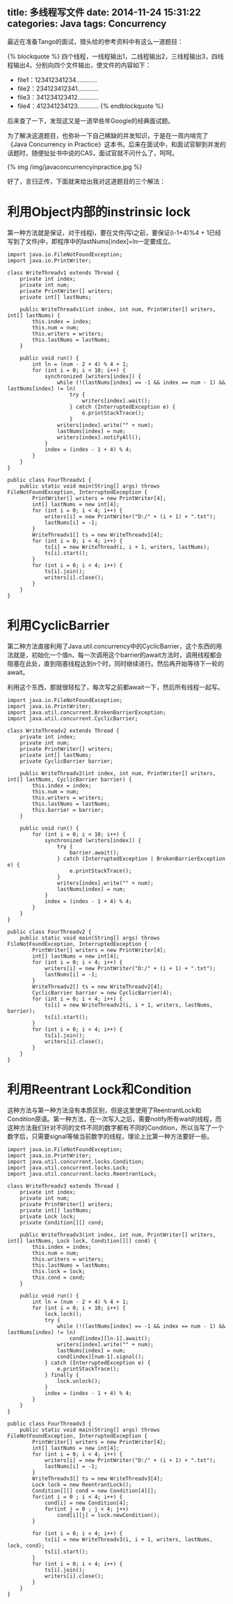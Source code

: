 title: 多线程写文件
date: 2014-11-24 15:31:22
categories: Java
tags: Concurrency
---

最近在准备Tango的面试，猎头给的参考资料中有这么一道题目：

{% blockquote %}
四个线程，一线程输出1，二线程输出2，三线程输出3，四线程输出4。分别向四个文件输出，使文件的内容如下：
* file1：123412341234…………
* file2：234123412341…………
* file3：341234123412…………
* file4：412341234123…………
{% endblockquote %}

后来查了一下，发现这又是一道早些年Google的经典面试题。

为了解决这道题目，也弥补一下自己稀缺的并发知识，于是在一周内啃完了《Java Concurrency in Practice》这本书。后来在面试中，和面试官聊到并发的话题时，随便扯扯书中说的CAS，面试官就不问什么了，呵呵。

{% img /img/javaconcurrencyinpractice.jpg %}

好了，言归正传，下面就来给出我对这道题目的三个解法：

<!-- more -->

# 利用Object内部的instrinsic lock

第一种方法就是保证，对于线程i，要在文件j写i之前，要保证(i-1+4)%4 + 1已经写到了文件j中，即程序中的lastNums[index]=ln一定要成立。

```
import java.io.FileNotFoundException;
import java.io.PrintWriter;

class WriteThreadv1 extends Thread {
	private int index;
	private int num;
	private PrintWriter[] writers;
	private int[] lastNums;

	public WriteThreadv1(int index, int num, PrintWriter[] writers, int[] lastNums) {
		this.index = index;
		this.num = num;
		this.writers = writers;
		this.lastNums = lastNums;
	}

	public void run() {
		int ln = (num - 2 + 4) % 4 + 1;
		for (int i = 0; i < 10; i++) {
			synchronized (writers[index]) {
				while (!(lastNums[index] == -1 && index == num - 1) && lastNums[index] != ln)
					try {
						writers[index].wait();
					} catch (InterruptedException e) {
						e.printStackTrace();
					}
				writers[index].write("" + num);
				lastNums[index] = num;
				writers[index].notifyAll();
			}
			index = (index - 1 + 4) % 4;
		}
	}
}

public class FourThreadv1 {
	public static void main(String[] args) throws FileNotFoundException, InterruptedException {
		PrintWriter[] writers = new PrintWriter[4];
		int[] lastNums = new int[4];
		for (int i = 0; i < 4; i++) {
			writers[i] = new PrintWriter("D:/" + (i + 1) + ".txt");
			lastNums[i] = -1;
		}
		WriteThreadv1[] ts = new WriteThreadv1[4];
		for (int i = 0; i < 4; i++) {
			ts[i] = new WriteThread(i, i + 1, writers, lastNums);
			ts[i].start();
		}
		for (int i = 0; i < 4; i++) {
			ts[i].join();
			writers[i].close();
		}
	}
}

```

# 利用CyclicBarrier

第二种方法直接利用了Java.util.concurrency中的CyclicBarrier，这个东西的用法就是，初始化一个值n，每一次调用这个barrier的await方法时，调用线程都会阻塞在此处，直到阻塞线程达到n个时，同时继续进行。然后再开始等待下一轮的await。

利用这个东西，那就很轻松了，每次写之前都await一下，然后所有线程一起写。

```
import java.io.FileNotFoundException;
import java.io.PrintWriter;
import java.util.concurrent.BrokenBarrierException;
import java.util.concurrent.CyclicBarrier;

class WriteThreadv2 extends Thread {
	private int index;
	private int num;
	private PrintWriter[] writers;
	private int[] lastNums;
	private CyclicBarrier barrier;
	
	public WriteThreadv2(int index, int num, PrintWriter[] writers, int[] lastNums, CyclicBarrier barrier) {
		this.index = index;
		this.num = num;
		this.writers = writers;
		this.lastNums = lastNums;
		this.barrier = barrier;
	}

	public void run() {
		for (int i = 0; i < 10; i++) {
			synchronized (writers[index]) {
				try {
					barrier.await();
				} catch (InterruptedException | BrokenBarrierException e) {
					e.printStackTrace();
				}
				writers[index].write("" + num);
				lastNums[index] = num;
			}
			index = (index - 1 + 4) % 4;
		}
	}
}

public class FourThreadv2 {
	public static void main(String[] args) throws FileNotFoundException, InterruptedException {
		PrintWriter[] writers = new PrintWriter[4];
		int[] lastNums = new int[4];
		for (int i = 0; i < 4; i++) {
			writers[i] = new PrintWriter("D:/" + (i + 1) + ".txt");
			lastNums[i] = -1;
		}
		WriteThreadv2[] ts = new WriteThreadv2[4];
		CyclicBarrier barrier = new CyclicBarrier(4);
		for (int i = 0; i < 4; i++) {
			ts[i] = new WriteThreadv2(i, i + 1, writers, lastNums, barrier);
			ts[i].start();
		}
		for (int i = 0; i < 4; i++) {
			ts[i].join();
			writers[i].close();
		}
	}
}

```
# 利用Reentrant Lock和Condition

这种方法与第一种方法没有本质区别，但是这里使用了ReentrantLock和Condition原语。第一种方法，在一次写入之后，需要notify所有wait的线程，而这种方法我们针对不同的文件不同的数字都有不同的Condition，所以当写了一个数字后，只需要signal等候当前数字的线程，理论上比第一种方法要好一些。

```
import java.io.FileNotFoundException;
import java.io.PrintWriter;
import java.util.concurrent.locks.Condition;
import java.util.concurrent.locks.Lock;
import java.util.concurrent.locks.ReentrantLock;

class WriteThreadv3 extends Thread {
	private int index;
	private int num;
	private PrintWriter[] writers;
	private int[] lastNums;
	private Lock lock;
	private Condition[][] cond;

	public WriteThreadv3(int index, int num, PrintWriter[] writers, int[] lastNums, Lock lock, Condition[][] cond) {
		this.index = index;
		this.num = num;
		this.writers = writers;
		this.lastNums = lastNums;
		this.lock = lock;
		this.cond = cond;
	}

	public void run() {
		int ln = (num - 2 + 4) % 4 + 1;
		for (int i = 0; i < 10; i++) {
			lock.lock();
			try {
				while (!(lastNums[index] == -1 && index == num - 1) && lastNums[index] != ln)
					cond[index][ln-1].await();
				writers[index].write("" + num);
				lastNums[index] = num;
				cond[index][num-1].signal();
			} catch (InterruptedException e) {
				e.printStackTrace();
			} finally {
				lock.unlock();
			}
			index = (index - 1 + 4) % 4;
		}
	}
}

public class FourThreadv3 {
	public static void main(String[] args) throws FileNotFoundException, InterruptedException {
		PrintWriter[] writers = new PrintWriter[4];
		int[] lastNums = new int[4];
		for (int i = 0; i < 4; i++) {
			writers[i] = new PrintWriter("D:/" + (i + 1) + ".txt");
			lastNums[i] = -1;
		}
		WriteThreadv3[] ts = new WriteThreadv3[4];
		Lock lock = new ReentrantLock();
		Condition[][] cond = new Condition[4][];
		for(int i = 0 ; i < 4; i++) {
			cond[i] = new Condition[4];
			for(int j = 0 ; j < 4; j++)
				cond[i][j] = lock.newCondition();
		}
		
		for (int i = 0; i < 4; i++) {
			ts[i] = new WriteThreadv3(i, i + 1, writers, lastNums, lock, cond);
			ts[i].start();
		}
		for (int i = 0; i < 4; i++) {
			ts[i].join();
			writers[i].close();
		}
	}
}

```

